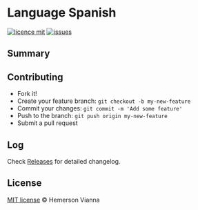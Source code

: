 # Language Spanish

[![licence mit](https://img.shields.io/badge/license-MIT-blue.svg?style=flat-square)](http://hemersonvianna.mit-license.org/)
[![issues](https://img.shields.io/github/issues/descco-tools/language-spanish.svg?style=flat-square)](https://github.com/descco-tools/language-spanish/issues)

## Summary


## Contributing

- Fork it!
- Create your feature branch: `git checkout -b my-new-feature`
- Commit your changes: `git commit -m 'Add some feature'`
- Push to the branch: `git push origin my-new-feature`
- Submit a pull request

## Log

Check [Releases](https://github.com/descco-tools/language-spanish/releases) for detailed changelog.

## License

[MIT license](http://hemersonvianna.mit-license.org/) © Hemerson Vianna
